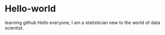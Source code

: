 # Hello-world
learning github
Hello everyone,
I am a statistician new to the world of data scientist.
